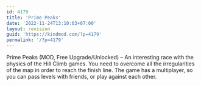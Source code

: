 ```yaml
---
id: 4179
title: 'Prime Peaks'
date: '2022-11-24T13:10:03+07:00'
layout: revision
guid: 'https://kindmod.com/?p=4179'
permalink: '/?p=4179'
---
```


Prime Peaks (MOD, Free Upgrade/Unlocked) – An interesting race with the physics of the Hill Climb games. You need to overcome all the irregularities of the map in order to reach the finish line. The game has a multiplayer, so you can pass levels with friends, or play against each other.